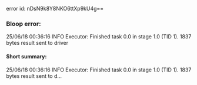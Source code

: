error id: nDsN9k8Y8NKO6ttXp9kU4g==
### Bloop error:

25/06/18 00:36:16 INFO Executor: Finished task 0.0 in stage 1.0 (TID 1). 1837 bytes result sent to driver
#### Short summary: 

25/06/18 00:36:16 INFO Executor: Finished task 0.0 in stage 1.0 (TID 1). 1837 bytes result sent to d...